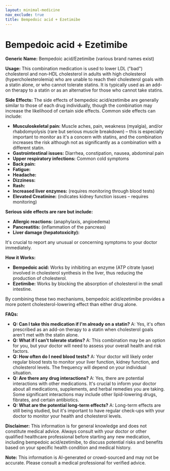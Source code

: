```yaml
---
layout: minimal-medicine
nav_exclude: true
title: Bempedoic acid + Ezetimibe
---
```


# Bempedoic acid + Ezetimibe

**Generic Name:** Bempedoic acid/Ezetimibe (various brand names exist)

**Usage:**  This combination medication is used to lower LDL ("bad") cholesterol and non-HDL cholesterol in adults with high cholesterol (hypercholesterolemia) who are unable to reach their cholesterol goals with a statin alone, or who cannot tolerate statins.  It is typically used as an add-on therapy to a statin or as an alternative for those who cannot take statins.


**Side Effects:**  The side effects of bempedoic acid/ezetimibe are generally similar to those of each drug individually, though the combination may increase the likelihood of certain side effects. Common side effects can include:

* **Musculoskeletal pain:**  Muscle aches, pain, weakness (myalgia), and/or rhabdomyolysis (rare but serious muscle breakdown) – this is especially important to monitor as it's a concern with statins, and the combination increases the risk although not as significantly as a combination with a different statin.
* **Gastrointestinal issues:**  Diarrhea, constipation, nausea, abdominal pain
* **Upper respiratory infections:**  Common cold symptoms
* **Back pain:**
* **Fatigue:**
* **Headache:**
* **Dizziness:**
* **Rash:**
* **Increased liver enzymes:**  (requires monitoring through blood tests)
* **Elevated Creatinine:** (indicates kidney function issues – requires monitoring)

**Serious side effects are rare but include:**

* **Allergic reactions:**  (anaphylaxis, angioedema)
* **Pancreatitis:**  (inflammation of the pancreas)
* **Liver damage (hepatotoxicity):**

It's crucial to report any unusual or concerning symptoms to your doctor immediately.


**How it Works:**

* **Bempedoic acid:** Works by inhibiting an enzyme (ATP citrate lyase) involved in cholesterol synthesis in the liver, thus reducing the production of cholesterol.
* **Ezetimibe:**  Works by blocking the absorption of cholesterol in the small intestine.

By combining these two mechanisms, bempedoic acid/ezetimibe provides a more potent cholesterol-lowering effect than either drug alone.


**FAQs:**

* **Q: Can I take this medication if I'm already on a statin?** A: Yes, it's often prescribed as an add-on therapy to a statin when cholesterol goals aren't met with the statin alone.
* **Q: What if I can't tolerate statins?** A: This combination may be an option for you, but your doctor will need to assess your overall health and risk factors.
* **Q: How often do I need blood tests?** A: Your doctor will likely order regular blood tests to monitor your liver function, kidney function, and cholesterol levels.  The frequency will depend on your individual situation.
* **Q: Are there any drug interactions?** A: Yes, there are potential interactions with other medications.  It's crucial to inform your doctor about all medications, supplements, and herbal remedies you are taking.  Some significant interactions may include other lipid-lowering drugs, fibrates, and certain antibiotics.
* **Q: What are the potential long-term effects?** A: Long-term effects are still being studied, but it's important to have regular check-ups with your doctor to monitor your health and cholesterol levels.


**Disclaimer:** This information is for general knowledge and does not constitute medical advice.  Always consult with your doctor or other qualified healthcare professional before starting any new medication, including bempedoic acid/ezetimibe, to discuss potential risks and benefits based on your specific health condition and medical history.


**Note:** This information is AI-generated or crowd-sourced and may not be accurate. Please consult a medical professional for verified advice.